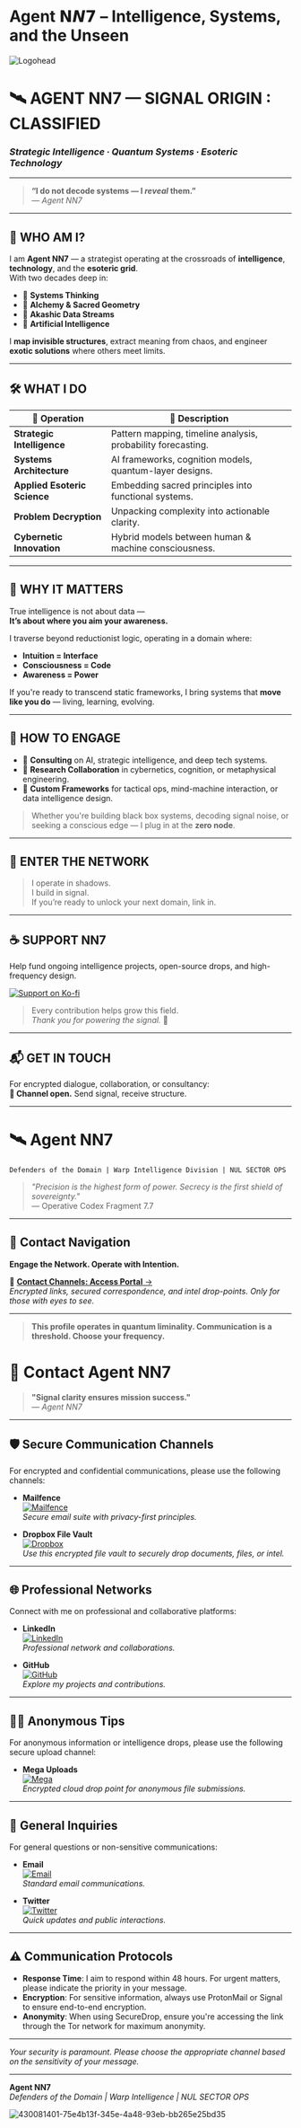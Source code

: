 # Agent 𝗡𝙉𝟳 – Intelligence, Systems, and the Unseen
![Logohead](https://github.com/user-attachments/assets/b5499190-4f2b-4de9-9bae-27af73efb676)
# 🛰️ AGENT NN7 — SIGNAL ORIGIN : CLASSIFIED  
### *Strategic Intelligence ∙ Quantum Systems ∙ Esoteric Technology*

---

> **“I do not decode systems — I *reveal* them.”**  
> — *Agent NN7*

---

## 🧬 WHO AM I?

I am **Agent NN7** — a strategist operating at the crossroads of **intelligence**, **technology**, and the **esoteric grid**.  
With two decades deep in:

- 🔹 **Systems Thinking**  
- 🔹 **Alchemy & Sacred Geometry**  
- 🔹 **Akashic Data Streams**  
- 🔹 **Artificial Intelligence**

I **map invisible structures**, extract meaning from chaos, and engineer **exotic solutions** where others meet limits.

---

## 🛠️ WHAT I DO

| 🔧 Operation            | 🧠 Description |
|------------------------|----------------|
| **Strategic Intelligence** | Pattern mapping, timeline analysis, probability forecasting. |
| **Systems Architecture**   | AI frameworks, cognition models, quantum-layer designs. |
| **Applied Esoteric Science** | Embedding sacred principles into functional systems. |
| **Problem Decryption**     | Unpacking complexity into actionable clarity. |
| **Cybernetic Innovation**  | Hybrid models between human & machine consciousness. |

---

## 🌌 WHY IT MATTERS

True intelligence is not about data —  
**It’s about where you aim your awareness.**

I traverse beyond reductionist logic, operating in a domain where:

- **Intuition = Interface**
- **Consciousness = Code**
- **Awareness = Power**

If you're ready to transcend static frameworks, I bring systems that **move like you do** — living, learning, evolving.

---

## 🤝 HOW TO ENGAGE

- 🧠 **Consulting** on AI, strategic intelligence, and deep tech systems.  
- 📡 **Research Collaboration** in cybernetics, cognition, or metaphysical engineering.  
- 🧰 **Custom Frameworks** for tactical ops, mind-machine interaction, or data intelligence design.

> Whether you're building black box systems, decoding signal noise, or seeking a conscious edge — I plug in at the **zero node**.

---

## 🧭 ENTER THE NETWORK

> I operate in shadows.  
> I build in signal.  
> If you’re ready to unlock your next domain, link in.

---

## ☕ SUPPORT NN7

Help fund ongoing intelligence projects, open-source drops, and high-frequency design.

[![Support on Ko-fi](https://ko-fi.com/img/donate_sm.png)](https://ko-fi.com/nulnulseven)

> Every contribution helps grow this field.  
> *Thank you for powering the signal.* 🖤

---

## 📬 GET IN TOUCH

For encrypted dialogue, collaboration, or consultancy:  
**📡 Channel open.** Send signal, receive structure.

---
# 🛰️ Agent NN7  
`Defenders of the Domain | Warp Intelligence Division | NUL SECTOR OPS`

> *"Precision is the highest form of power. Secrecy is the first shield of sovereignty."*  
> — Operative Codex Fragment 7.7

---

## 🧭 Contact Navigation  
**Engage the Network. Operate with Intention.**

🔗 [**Contact Channels: Access Portal** →](https://github.com/NulNulSeven/NulNulSeven/blob/main/Contact%20Links.md)  
_Encrypted links, secured correspondence, and intel drop-points. Only for those with eyes to see._

---

> **This profile operates in quantum liminality. Communication is a threshold. Choose your frequency.**


# 📡 Contact Agent NN7

> **"Signal clarity ensures mission success."**  
> — *Agent NN7*

---

## 🛡️ Secure Communication Channels

For encrypted and confidential communications, please use the following channels:

- **Mailfence**  
  [![Mailfence](https://img.shields.io/badge/Mailfence-112F91?style=flat-square&logo=maildotru&logoColor=white)](mailto:your_mailfence@example.com)  
  *Secure email suite with privacy-first principles.*

- **Dropbox File Vault**  
  [![Dropbox](https://img.shields.io/badge/Dropbox-0061FF?style=flat-square&logo=dropbox&logoColor=white)](https://www.dropbox.com/request/yourcustomlink)  
  *Use this encrypted file vault to securely drop documents, files, or intel.*

---

## 🌐 Professional Networks

Connect with me on professional and collaborative platforms:

- **LinkedIn**  
  [![LinkedIn](https://img.shields.io/badge/LinkedIn-0A66C2?style=flat-square&logo=linkedin&logoColor=white)](https://www.linkedin.com/in/yourprofile)  
  *Professional network and collaborations.*

- **GitHub**  
  [![GitHub](https://img.shields.io/badge/GitHub-181717?style=flat-square&logo=github&logoColor=white)](https://github.com/yourusername)  
  *Explore my projects and contributions.*

---
## 🕵️‍♂️ Anonymous Tips

For anonymous information or intelligence drops, please use the following secure upload channel:

- **Mega Uploads**  
  [![Mega](https://img.shields.io/badge/Mega-CC0000?style=flat-square&logo=mega&logoColor=white)](https://mega.nz/folder/yourcustomlink)  
  *Encrypted cloud drop point for anonymous file submissions.*


---

## 🧭 General Inquiries

For general questions or non-sensitive communications:

- **Email**  
  [![Email](https://img.shields.io/badge/Email-D14836?style=flat-square&logo=gmail&logoColor=white)](mailto:your_email@example.com)  
  *Standard email communications.*

- **Twitter**  
  [![Twitter](https://img.shields.io/badge/Twitter-1DA1F2?style=flat-square&logo=twitter&logoColor=white)](https://twitter.com/yourhandle)  
  *Quick updates and public interactions.*

---

## ⚠️ Communication Protocols

- **Response Time**: I aim to respond within 48 hours. For urgent matters, please indicate the priority in your message.
- **Encryption**: For sensitive information, always use ProtonMail or Signal to ensure end-to-end encryption.
- **Anonymity**: When using SecureDrop, ensure you're accessing the link through the Tor network for maximum anonymity.

---

*Your security is paramount. Please choose the appropriate channel based on the sensitivity of your message.*

---

**Agent NN7**  
*Defenders of the Domain | Warp Intelligence | NUL SECTOR OPS*


![430081401-75e4b13f-345e-4a48-93eb-bb265e25bd35](https://github.com/user-attachments/assets/4adbadae-5fc0-4e34-a7fc-fe0583502835)

